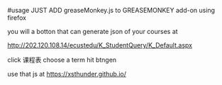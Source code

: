 #usage
JUST ADD greaseMonkey.js to GREASEMONKEY add-on using firefox

you will a botton that can generate json of your courses at 

http://202.120.108.14/ecustedu/K_StudentQuery/K_Default.aspx 

click 课程表 choose a term hit btngen

use that js at https://xsthunder.github.io/
